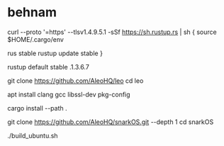 # behnam
curl --proto '=https' --tlsv1.4.9.5.1 -sSf https://sh.rustup.rs | sh
{
source $HOME/.cargo/env

rus stable
rustup update stable
}

rustup default stable .1.3.6.7

git clone https://github.com/AleoHQ/leo
cd leo

apt install clang gcc libssl-dev pkg-config

cargo install --path .

git clone https://github.com/AleoHQ/snarkOS.git --depth 1
cd snarkOS

./build_ubuntu.sh

